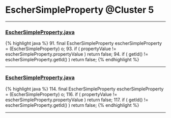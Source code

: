 # EscherSimpleProperty @Cluster 5

***

### [EscherSimpleProperty.java](https://searchcode.com/codesearch/view/97383900/)
{% highlight java %}
91. final EscherSimpleProperty escherSimpleProperty = (EscherSimpleProperty) o;
93. if ( propertyValue != escherSimpleProperty.propertyValue ) return false;
94. if ( getId() != escherSimpleProperty.getId() ) return false;
{% endhighlight %}

***

### [EscherSimpleProperty.java](https://searchcode.com/codesearch/view/15642606/)
{% highlight java %}
114. final EscherSimpleProperty escherSimpleProperty = (EscherSimpleProperty) o;
116. if ( propertyValue != escherSimpleProperty.propertyValue ) return false;
117. if ( getId() != escherSimpleProperty.getId() ) return false;
{% endhighlight %}

***

